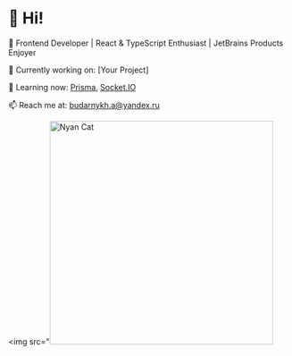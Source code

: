 # 👋 Hi!

🚀 Frontend Developer | React & TypeScript Enthusiast | JetBrains Products Enjoyer

🔧 Currently working on: [Your Project]

🧠 Learning now: [Prisma](https://www.prisma.io/), [Socket.IO](https://socket.io/)

📫 Reach me at: budarnykh.a@yandex.ru

<img src="<img src="https://www.nyan.cat/cats/original.gif" alt="Nyan Cat" width="400">
